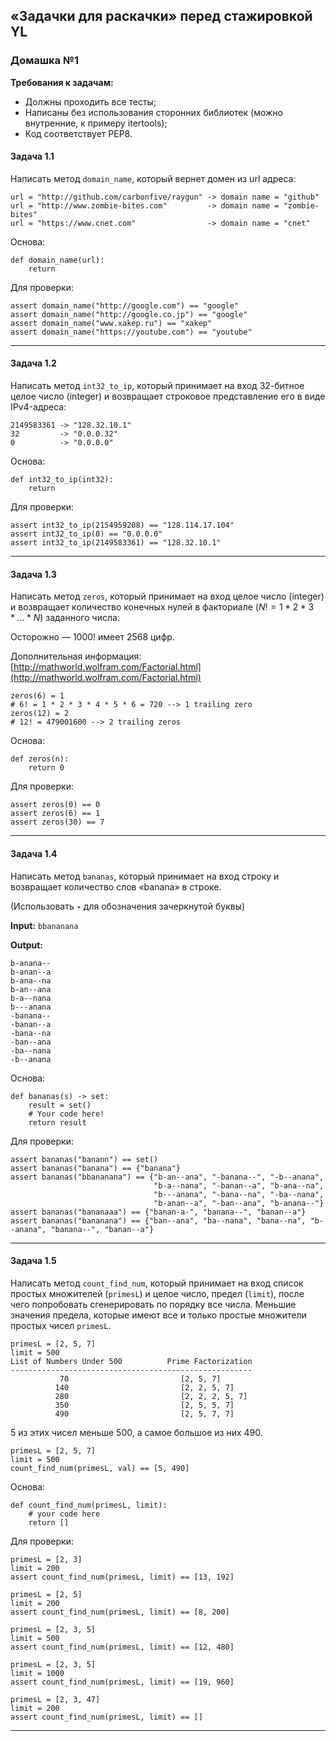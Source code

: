## &laquo;Задачки для раскачки&raquo; перед стажировкой YL ##

### Домашка №1 ###

**Требования к задачам:**

- Должны проходить все тесты;
- Написаны без использования сторонних библиотек (можно внутренние, к примеру
itertools);
- Код соответствует PEP8.


#### Задача 1.1 ####

Написать метод `domain_name`, который вернет домен из url адреса:

```text
url = "http://github.com/carbonfive/raygun" -> domain name = "github"
url = "http://www.zombie-bites.com"         -> domain name = "zombie-bites"
url = "https://www.cnet.com"                -> domain name = "cnet"
```

Основа:

```text
def domain_name(url):
    return
```

Для проверки:

```text
assert domain_name("http://google.com") == "google"
assert domain_name("http://google.co.jp") == "google"
assert domain_name("www.xakep.ru") == "xakep"
assert domain_name("https://youtube.com") == "youtube"
```

----

#### Задача 1.2 ####

Написать метод `int32_to_ip`, который принимает на вход 32-битное целое число
(integer) и возвращает строковое представление его в виде IPv4-адреса:

```text
2149583361 -> "128.32.10.1"
32         -> "0.0.0.32"
0          -> "0.0.0.0"
```

Основа:

```text
def int32_to_ip(int32):
    return
```

Для проверки:

```text
assert int32_to_ip(2154959208) == "128.114.17.104"
assert int32_to_ip(0) == "0.0.0.0"
assert int32_to_ip(2149583361) == "128.32.10.1"
```

----

#### Задача 1.3 ####

Написать метод `zeros`, который принимает на вход целое число (integer) и
возвращает количество конечных нулей в факториале ($N!=1*2*3*...*N$) заданного числа:

Осторожно&nbsp;&mdash; 1000! имеет 2568 цифр.

Дополнительная информация: [http://mathworld.wolfram.com/Factorial.html](http://mathworld.wolfram.com/Factorial.html)

```text
zeros(6) = 1
# 6! = 1 * 2 * 3 * 4 * 5 * 6 = 720 --> 1 trailing zero
zeros(12) = 2
# 12! = 479001600 --> 2 trailing zeros
```

Основа:

```text
def zeros(n):
    return 0
```

Для проверки:

```text
assert zeros(0) == 0
assert zeros(6) == 1
assert zeros(30) == 7
```

----

#### Задача 1.4 ####

Написать метод `bananas`, который принимает на вход строку и возвращает
количество слов &laquo;banana&raquo; в строке.

(Использовать **`-`** для обозначения зачеркнутой буквы)

**Input:** `bbananana`

**Output:**

```text
b-anana--
b-anan--a
b-ana--na
b-an--ana
b-a--nana
b---anana
-banana--
-banan--a
-bana--na
-ban--ana
-ba--nana
-b--anana
```

Основа:

```text
def bananas(s) -> set:
    result = set()
    # Your code here!
    return result
```

Для проверки:

```text
assert bananas("banann") == set()
assert bananas("banana") == {"banana"}
assert bananas("bbananana") == {"b-an--ana", "-banana--", "-b--anana",
                                "b-a--nana", "-banan--a", "b-ana--na",
                                "b---anana", "-bana--na", "-ba--nana",
                                "b-anan--a", "-ban--ana", "b-anana--"}
assert bananas("bananaaa") == {"banan-a-", "banana--", "banan--a"}
assert bananas("bananana") == {"ban--ana", "ba--nana", "bana--na", "b--anana", "banana--", "banan--a"}
```

----

#### Задача 1.5 ####

Написать метод `count_find_num`, который принимает на вход список простых
множителей (`primesL`) и целое число, предел (`limit`), после чего попробовать
сгенерировать по порядку все числа. Меньшие значения предела, которые имеют все
и только простые множители простых чисел `primesL`.

```text
primesL = [2, 5, 7]
limit = 500
List of Numbers Under 500          Prime Factorization
------------------------------------------------------
           70                         [2, 5, 7]
          140                         [2, 2, 5, 7]
          280                         [2, 2, 2, 5, 7]
          350                         [2, 5, 5, 7]
          490                         [2, 5, 7, 7]
```

5 из этих чисел меньше 500, а самое большое из них 490.

```text
primesL = [2, 5, 7]
limit = 500
count_find_num(primesL, val) == [5, 490]
```

Основа:

```text
def count_find_num(primesL, limit):
    # your code here
    return []
```

Для проверки:

```text
primesL = [2, 3]
limit = 200
assert count_find_num(primesL, limit) == [13, 192]

primesL = [2, 5]
limit = 200
assert count_find_num(primesL, limit) == [8, 200]

primesL = [2, 3, 5]
limit = 500
assert count_find_num(primesL, limit) == [12, 480]

primesL = [2, 3, 5]
limit = 1000
assert count_find_num(primesL, limit) == [19, 960]

primesL = [2, 3, 47]
limit = 200
assert count_find_num(primesL, limit) == []
```

----

